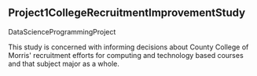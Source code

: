 ## Project1CollegeRecruitmentImprovementStudy
 DataScienceProgrammingProject

This study is concerned with informing decisions about
County College of Morris' recruitment efforts for 
computing and technology based courses and that subject
major as a whole. 
